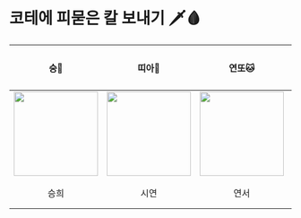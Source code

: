 # 코테에 피묻은 칼 보내기 🗡🩸

| 숭🐒 | 띠아🐣 | 연또🐱 | 비니🐹 | 닉네임 |
| :---: | :---: | :---: | :---: | :---: |
| <img src="https://user-images.githubusercontent.com/81505421/231646330-7721ecc9-6624-410c-a640-5ba7cb2431fa.JPG" width="150px"/> |<img src="https://user-images.githubusercontent.com/121157847/231667771-380dd195-f686-412f-bfe2-f217f7faae4c.JPG" width="150px" /> | <img src="https://user-images.githubusercontent.com/77691829/231671852-ba297bcf-74f2-48a4-aaa1-d79083536b0f.jpg" width="150px" /> | <img src="https://user-images.githubusercontent.com/65286685/231739903-534a651f-b371-4ffa-88bb-e3eb3ae53b7b.png" width="150px" /> | 사진 |
| 승희 | 시연 | 연서 | 은빈 | 이름 |

